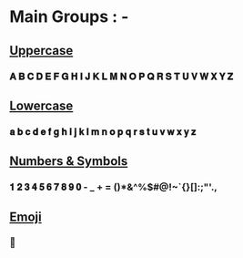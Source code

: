 
# Main Groups : -

## <u>Uppercase</u>

### 𝐀 𝐁 𝐂 𝐃 𝐄 𝐅 𝐆 𝐇 𝐈 𝐉 𝐊 𝐋 𝐌 𝐍 𝐎 𝐏 𝐐 𝐑 𝐒 𝐓 𝐔 𝐕 𝐖 𝐗 𝐘 𝐙 

## <u>Lowercase
</u>

### 𝐚 𝐛 𝐜 𝐝 𝐞 𝐟 𝐠 𝐡 𝐢 𝐣 𝐤 𝐥 𝐦 𝐧 𝐨 𝐩 𝐪 𝐫 𝐬 𝐭 𝐮 𝐯 𝐰 𝐱 𝐲 𝐳 

## <u>Numbers & Symbols</u>

### 𝟏 𝟐 𝟑 𝟒 𝟓 𝟔 𝟕 𝟖 𝟗 𝟎  - _ + = ()*&^%$#@!~`{}[]:;"'.,

## <u>Emoji</u>

### 🔗



